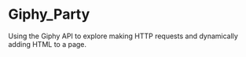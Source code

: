 # Giphy_Party
Using the Giphy API to explore making HTTP requests and dynamically adding HTML to a page.
